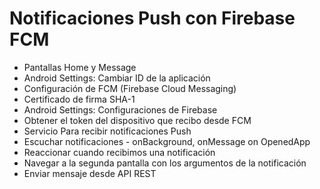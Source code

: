 # Notificaciones Push con Firebase FCM

- Pantallas Home y Message
- Android Settings: Cambiar ID de la aplicación
- Configuración de FCM (Firebase Cloud Messaging)
- Certificado de firma SHA-1
- Android Settings: Configuraciones de Firebase
- Obtener el token del dispositivo que recibo desde FCM
- Servicio Para recibir notificaciones Push
- Escuchar notificaciones - onBackground, onMessage on OpenedApp
- Reaccionar cuando recibimos una notificación
- Navegar a la segunda pantalla con los argumentos de la notificación
- Enviar mensaje desde API REST
